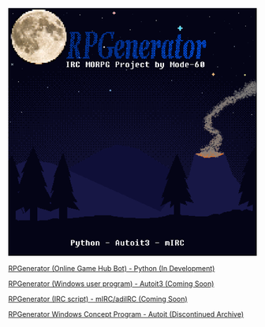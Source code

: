 <img src="https://raw.githubusercontent.com/m0de-60/RPGenerator/refs/heads/main/rpg-fall-2024-poster.png">

<a href="https://github.com/m0de-60/rpgenerator/tree/main/game-bot">RPGenerator (Online Game Hub Bot) - Python (In Development)</a>

<a href="https://github.com/m0de-60/rpgenerator/tree/main/windows-user-client">RPGenerator (Windows user program) - Autoit3 (Coming Soon)</a>

<a href="https://github.com/m0de-60/rpgenerator/tree/main/mirc-user-script">RPGenerator (IRC script) - mIRC/adiIRC (Coming Soon)</a>

<a href="https://github.com/m0de-60/rpgenerator/tree/main/windows-concept-game">RPGenerator Windows Concept Program - Autoit (Discontinued Archive)</a>
